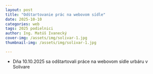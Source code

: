```yaml
---
layout: post
title: "Odštartovanie prác na webovom sídle"
date: 2025-10-10
categories: web 
tags: 2025 podielnici
author: Ing. Matúš Ivanecký
cover-img: /assets/img/solivar-1.jpg
thumbnail-img: /assets/img/solivar-1.jpg

---
```


- Dňa 10.10.2025 sa odštartovali práce na webovom sídle urbáru v Solivare

